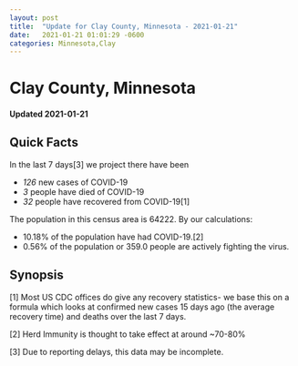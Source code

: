 ```yaml
---
layout: post
title:  "Update for Clay County, Minnesota - 2021-01-21"
date:   2021-01-21 01:01:29 -0600
categories: Minnesota,Clay
---
```


# Clay County, Minnesota
#### Updated 2021-01-21

## Quick Facts

In the last 7 days[3] we project there have been
- *126* new cases of COVID-19
- *3* people have died of COVID-19
- *32* people have recovered from COVID-19[1]

The population in this census area is 64222. By our calculations:
- 10.18% of the population have had COVID-19.[2]
- 0.56% of the population or 359.0 people are actively fighting the virus.

## Synopsis




[1] Most US CDC offices do give any recovery statistics- we base this on a formula which looks at confirmed new cases
15 days ago (the average recovery time) and deaths over the last 7 days.

[2] Herd Immunity is thought to take effect at around ~70-80%

[3] Due to reporting delays, this data may be incomplete.
 
    
